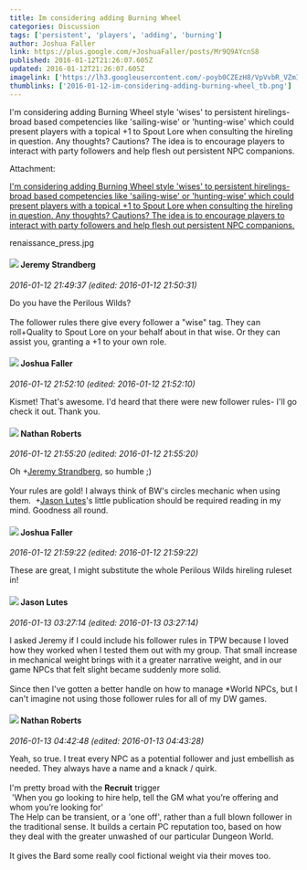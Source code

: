 ```yaml
---
title: Im considering adding Burning Wheel
categories: Discussion
tags: ['persistent', 'players', 'adding', 'burning']
author: Joshua Faller
link: https://plus.google.com/+JoshuaFaller/posts/Mr9Q9AYcnS8
published: 2016-01-12T21:26:07.605Z
updated: 2016-01-12T21:26:07.605Z
imagelink: ['https://lh3.googleusercontent.com/-poyb0CZEzH8/VpVvbR_VZmI/AAAAAAAACxA/Nb3a_lOnJKw/w1121-h783/renaissance_press.jpg']
thumblinks: ['2016-01-12-im-considering-adding-burning-wheel_tb.png']
---
```


I&#39;m considering adding Burning Wheel style &#39;wises&#39; to persistent hirelings- broad based competencies like &#39;sailing-wise&#39; or &#39;hunting-wise&#39; which could present players with a topical +1 to Spout Lore when consulting the hireling in question. Any thoughts? Cautions? The idea is to encourage players to interact with party followers and help flesh out persistent NPC companions. 


Attachment:

<a href='https://plus.google.com/photos/118408641603864909644/albums/6239015375977094561/6239015373267887714?sqi=100084733231320276299&sqsi=495ab0e7-7352-40c7-9718-677d19c9273e'>I'm considering adding Burning Wheel style 'wises' to persistent hirelings- broad based competencies like 'sailing-wise' or 'hunting-wise' which could present players with a topical +1 to Spout Lore when consulting the hireling in question. Any thoughts? Cautions? The idea is to encourage players to interact with party followers and help flesh out persistent NPC companions.</a>


renaissance_press.jpg
<div id='comment z12aurqbzvichfofw22hh354yxupylkbi04'>
  <h4><img src='{{site.baseurl}}//images/avatars/102595580176380683252_photo.jpg'> Jeremy Strandberg</h4>
      <p><cite>2016-01-12 21:49:37 (edited: 2016-01-12 21:50:31)</cite></p>
        <p>Do you have the Perilous Wilds?  <br /><br />The follower rules there give every follower a &quot;wise&quot; tag. They can roll+Quality to Spout Lore on your behalf about in that wise. Or they can assist you, granting a +1 to your own role.</p>
</div>
        

<div id='comment z12aurqbzvichfofw22hh354yxupylkbi04'>
  <h4><img src='{{site.baseurl}}//images/avatars/118408641603864909644_photo.jpg'> Joshua Faller</h4>
      <p><cite>2016-01-12 21:52:10 (edited: 2016-01-12 21:52:10)</cite></p>
        <p>Kismet! That&#39;s awesome. I&#39;d heard that there were new follower rules- I&#39;ll go check it out. Thank you.</p>
</div>
        

<div id='comment z12aurqbzvichfofw22hh354yxupylkbi04'>
  <h4><img src='{{site.baseurl}}//images/avatars/117646243340764868749_photo.jpg'> Nathan Roberts</h4>
      <p><cite>2016-01-12 21:55:20 (edited: 2016-01-12 21:55:20)</cite></p>
        <p>Oh <span class="proflinkWrapper"><span class="proflinkPrefix">+</span><a class="proflink" href="https://plus.google.com/102595580176380683252" oid="102595580176380683252">Jeremy Strandberg</a></span>, so humble ;)<br /><br />Your rules are gold! I always think of BW&#39;s circles mechanic when using them.  <span class="proflinkWrapper"><span class="proflinkPrefix">+</span><a class="proflink" href="https://plus.google.com/115657313205562994919" oid="115657313205562994919">Jason Lutes</a></span>&#39;s little publication should be required reading in my mind. Goodness all round.</p>
</div>
        

<div id='comment z12aurqbzvichfofw22hh354yxupylkbi04'>
  <h4><img src='{{site.baseurl}}//images/avatars/118408641603864909644_photo.jpg'> Joshua Faller</h4>
      <p><cite>2016-01-12 21:59:22 (edited: 2016-01-12 21:59:22)</cite></p>
        <p>These are great, I might substitute the whole Perilous Wilds hireling ruleset in!</p>
</div>
        

<div id='comment z12aurqbzvichfofw22hh354yxupylkbi04'>
  <h4><img src='{{site.baseurl}}//images/avatars/115657313205562994919_photo.jpg'> Jason Lutes</h4>
      <p><cite>2016-01-13 03:27:14 (edited: 2016-01-13 03:27:14)</cite></p>
        <p>I asked Jeremy if I could include his follower rules in TPW because I loved how they worked when I tested them out with my group. That small increase in mechanical weight brings with it a greater narrative weight, and in our game NPCs that felt slight became suddenly more solid.<br /><br />Since then I&#39;ve gotten a better handle on how to manage *World NPCs, but I can&#39;t imagine not using those follower rules for all of my DW games. </p>
</div>
        

<div id='comment z12aurqbzvichfofw22hh354yxupylkbi04'>
  <h4><img src='{{site.baseurl}}//images/avatars/117646243340764868749_photo.jpg'> Nathan Roberts</h4>
      <p><cite>2016-01-13 04:42:48 (edited: 2016-01-13 04:43:28)</cite></p>
        <p>Yeah, so true. I treat every NPC as a potential follower and just embellish as needed. They always have a name and a knack / quirk.<br /><br />I&#39;m pretty broad with the <b>Recruit</b> trigger <br /> &#39;When you go looking to hire help, tell the GM what you’re offering and whom you’re looking for&#39;<br />The Help can be transient, or a &#39;one off&#39;, rather than a full blown follower in the traditional sense. It builds a certain PC reputation too, based on how they deal with the greater unwashed of our particular Dungeon World.<br /><br />It gives the Bard some really cool fictional weight via their moves too.</p>
</div>
        